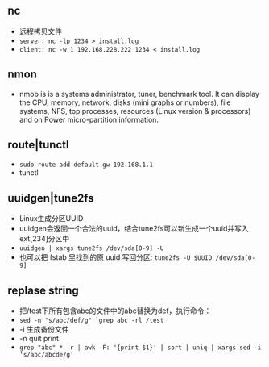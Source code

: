 ## nc
- 远程拷贝文件
- `server: nc -lp 1234 > install.log`
- `client: nc -w 1 192.168.228.222 1234 < install.log`

## nmon
- nmob is is a systems administrator, tuner, benchmark tool.
It can display the CPU, memory, network, disks (mini graphs or numbers),
file systems, NFS, top processes, resources (Linux version & processors) and on Power micro-partition information.

## route|tunctl
- `sudo route add default gw 192.168.1.1`
- tunctl

## uuidgen|tune2fs
- Linux生成分区UUID
- uuidgen会返回一个合法的uuid，结合tune2fs可以新生成一个uuid并写入ext[234]分区中
- `uuidgen | xargs tune2fs /dev/sda[0-9] -U`
- 也可以把 fstab 里找到的原 uuid 写回分区: `tune2fs -U $UUID /dev/sda[0-9]`

## replase string
- 把/test下所有包含abc的文件中的abc替换为def，执行命令：
- ``sed -n "s/abc/def/g" `grep abc -rl /test``
- -i 生成备份文件
- -n quit print
- `grep "abc" * -r | awk -F: '{print $1}' | sort | uniq | xargs sed -i 's/abc/abcde/g'`
